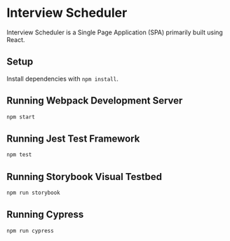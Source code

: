 # Interview Scheduler

Interview Scheduler is a Single Page Application (SPA) primarily built using React. 

## Setup

Install dependencies with `npm install`.

## Running Webpack Development Server

```sh
npm start
```

## Running Jest Test Framework

```sh
npm test
```

## Running Storybook Visual Testbed

```sh
npm run storybook
```

## Running Cypress
```sh
npm run cypress
```